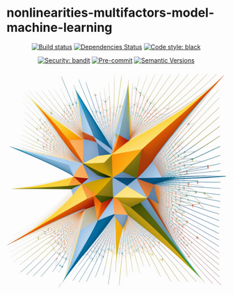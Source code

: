 # nonlinearities-multifactors-model-machine-learning

<div align="center">

[![Build status](https://github.com/crunchdao/nonlinearities-multifactors-model-machine-learning/workflows/build/badge.svg?branch=main&event=push)](https://github.com/crunchdao/nonlinearities-multifactors-model-machine-learning/actions?query=workflow%3Abuild)
[![Dependencies Status](https://img.shields.io/badge/dependencies-up%20to%20date-brightgreen.svg)](https://github.com/crunchdao/nonlinearities-multifactors-model-machine-learning/pulls?utf8=%E2%9C%93&q=is%3Apr%20author%3Aapp%2Fdependabot)
[![Code style: black](https://img.shields.io/badge/code%20style-black-000000.svg)](https://github.com/psf/black)

[![Security: bandit](https://img.shields.io/badge/security-bandit-green.svg)](https://github.com/PyCQA/bandit)
[![Pre-commit](https://img.shields.io/badge/pre--commit-enabled-brightgreen?logo=pre-commit&logoColor=white)](https://github.com/crunchdao/nonlinearities-multifactors-model-machine-learning/blob/master/.pre-commit-config.yaml)
[![Semantic Versions](https://img.shields.io/badge/%20%20%F0%9F%93%A6%F0%9F%9A%80-semantic--versions-e10079.svg)](https://github.com/crunchdao/nonlinearities-multifactors-model-machine-learning/releases)

</div>


![](paper/figures/midj.png)
